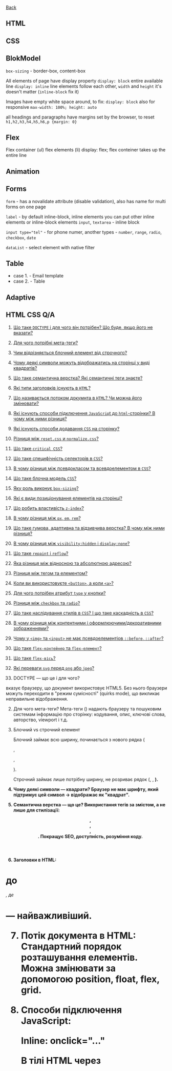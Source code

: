 [Back](README.md)

## HTML
## CSS
## BlokModel

 `box-sizing` - border-box, content-box

 All elements of page have display property
 `display: block` entire available line
 `display: inline` line elements follow each other, `width` and `height` it's doesn't matter (`inline-block` fix it)

 Images have empty white space around, to fix: `display: block` also for responsive `max-width: 100%; height: auto`

 all headings and paragraphs have margins set by the browser, to reset `h1,h2,h3,h4,h5,h6,p {margin: 0}`

## Flex

Flex container (ul) flex elements (li)
display: flex;
flex conteiner takes up the entire line

## Animation
## Forms
`form` - has a novalidate attribute (disable validation), also has name for multi forms on one page

`label` - by default inline-block, inline elements you can put other inline elements or inline-block elements
`input`, `textarea` - inline block

`input type="tel"` - for phone numer, another types - `number`, `range`, `radio`, `checkbox`, `date`

`dataList` - select element with native filter

## Table

 - case 1. - Email template
 - case 2. - Table

## Adaptive



## HTML CSS Q/A

1.	[Що таке `DOCTYPE` і для чого він потрібен? Що буде, якщо його не вказати?](#id1)
2.	[Для чого потрібні мета-теги?](#id2)
3.	[Чим відрізняється блочний елемент від строчного?](#id3)
4.	[Чому деякі символи можуть відображатись на сторінці у виді квадратів?](#id4)
5.	[Що таке семантична верстка? Які семантичні теги знаєте?](#id5)
6.	[Які типи заголовків існують в `HTML`?](#id6)
7.	[Що називається потоком докумнта в `HTML`? Чи можна його змінювати?](#id7)
8.	[Які існують способи підключення `JavaScrip`t до `html`-сторінки? В чому між ними різниця?](#id8)
9.	[Які існують способи додавання `CSS` на сторінку?](#id9)
10. [Різниця між `reset.css` и `normalize.css`?](#id10)
11.	[Що таке `critical CSS`?](#id11)
12.	[Що таке специфічність селекторів в `CSS`?](#id12)
13.	[В чому різниця між псевдокласом та всевдоелементом в `CSS`?](#id13)
14.	[Що таке блочна модель `CSS`?](#id14)
15.	[Яку роль виконує `box-sizing`?](#id15)
16.	[Які є види позиціонування елементів на сторінці?](#id16)
17.	[Що робить властивість `z-index`?](#id17)
18.	[В чому різниця між `px`, `em`, `rem`?](#id18)
19.	[Що таке гумова, адаптивна та відзивчива верстка? В чому між ними різниця?](#id19)
20.	[В чому різниця між `visibility:hidden` і `display:none`?](#id20)
21.	[Що таке `repaint` і `reflow`?](#id21)
22.	[Яка різниця між відносною та абсолютною адресою?](#id22)
23.	[Різниця між тегом та елементом?](#id23)
24.	[Коли ви використовуєте `<button>`, а коли `<a>`?](#id24)
25.	[Для чого потрібен атрибут `type` у кнопки?](#id25)
26.	[Різниця між `checkbox` та `radio`?](#id26)
27.	[Що таке наслідування стилів в `CSS`? І що таке каскадність в `CSS`?](#id27)
28.	[В чому різниця між контентними і оформлюючими/декоративними зображеннями?](#id28)
29.	[Чому у `<img>` та `<input>` не  має псевдоелементіов `::before`, `::after`?](#id29)
30.	[Що таке `flex-контейнер` та `flex-елемент`?](#id30)
31.	[Що таке `flex-вісь`?](#id31)
32.	[Які переваги `svg` перед `png` або `jpeg`?](#id32)



1. DOCTYPE — що це і для чого?
<!DOCTYPE html> вказує браузеру, що документ використовує HTML5. Без нього браузери можуть переходити в "режим сумісності" (quirks mode), що викликає неправильне відображення.

2. Для чого мета-теги?
Мета-теги (<meta>) надають браузеру та пошуковим системам інформацію про сторінку: кодування, опис, ключові слова, авторство, viewport і т.д.

3. Блочний vs строчний елемент

    Блочний займає всю ширину, починається з нового рядка (<div>, <p>, <section>).

    Строчний займає лише потрібну ширину, не розриває рядок (<span>, <a>, <strong>).

4. Чому деякі символи — квадрати?
Браузер не має шрифту, який підтримує цей символ → відображає як "квадрат".

5. Семантична верстка — що це?
Використання тегів за змістом, а не лише для стилізації: <header>, <nav>, <article>, <footer>. Покращує SEO, доступність, розуміння коду.

6. Заголовки в HTML:
<h1> до <h6>, де <h1> — найважливіший.

7. Потік документа в HTML:
Стандартний порядок розташування елементів. Можна змінювати за допомогою position, float, flex, grid.

8. Способи підключення JavaScript:

    Inline: onclick="..."

    В тілі HTML через <script>

    Зовнішній файл: <script src="file.js">

    Різниця: порядок виконання, кешування, масштабованість.

9. Способи додавання CSS:

    Inline (style="")

    В <style> в <head>

    Зовнішній файл через <link rel="stylesheet">

10. reset.css vs normalize.css:

    reset.css обнуляє всі стилі браузера.

    normalize.css зберігає корисні стилі, роблячи їх однаковими в різних браузерах.

11. Що таке critical CSS?
CSS, який потрібен для початкового відображення контенту. Виводиться inline для швидшого завантаження.

12. Специфічність селекторів — що це?
Визначає пріоритет стилів: чим "сильніший" селектор, тим вищий пріоритет.

13. Псевдоклас vs псевдоелемент:

    Псевдоклас: стан елемента (:hover, :focus).

    Псевдоелемент: віртуальна частина елемента (::before, ::after).

14. Блочна модель CSS:
Складається з: content, padding, border, margin. Визначає, скільки місця займає елемент.

15. Box-sizing — навіщо?
box-sizing: border-box; змінює розрахунок ширини/висоти, включаючи padding і border.

16. Види позиціонування:

    static (за замовчуванням)

    relative

    absolute

    fixed

    sticky

17. z-index:
Задає порядок накладання елементів. Чим вище значення — тим ближче до користувача.

18. px vs em vs rem:

    px: фіксований розмір

    em: відносно батьківського елемента

    rem: відносно кореневого (html)

19. Гумова, адаптивна, відзивчива верстка:

    Гумова: в % або vw (розтягується)

    Адаптивна: фіксовані блоки, змінюються при медіазапитах

    Відзивчива: комбінація — оптимізується під усі розміри екранів

20. visibility:hidden vs display:none:

    visibility: hidden — елемент невидимий, але займає місце

    display: none — елемент видалено з потоку

21. repaint vs reflow:

    Repaint: зміна кольору, тіні — без зміни розміру

    Reflow: зміна розміру/розташування → перерахунок макету

22. Відносна vs абсолютна адреса:

    Відносна: шлях відносно поточної сторінки

    Абсолютна: повний шлях з доменом

23. Тег vs елемент:

    Тег: синтаксис в HTML (<p>)

    Елемент: повна структура (відкриття + закриття + вміст)

24. <button> vs <a>:

    <button> — для дій (відправка форми, події)

    <a> — для переходу за посиланням

25. Атрибут type у кнопки:
Визначає поведінку: button, submit, reset.

26. checkbox vs radio:

    checkbox: мультивибір

    radio: один варіант зі списку

27. Наслідування та каскадність в CSS:

    Наслідування: стилі передаються від батька до нащадка

    Каскадність: конфлікт стилів вирішується за специфічністю, порядком, важливістю

28. Контентні vs декоративні зображення:

    Контентні: мають зміст, описуються в alt

    Декоративні: для стилю, не важливі для розуміння

29. Чому в <img> та <input> нема ::before/::after?
Ці елементи неконтейнерні, не можуть мати псевдоелементи.

30. Flex-контейнер та flex-елемент:

    Flex-контейнер: елемент з display: flex

    Flex-елементи: його прямі нащадки

31. Flex-вісь:

    Основна вісь (main axis): напрямок розміщення (горизонтально/вертикально)

    Поперечна вісь (cross axis): перпендикулярна до основної

32. Переваги SVG перед PNG/JPEG:

    Векторний (не втрачає якість при масштабуванні)

    Можна стилізувати через CSS

    Малі розміри для простих графік

    Інтерактивність, анімація
